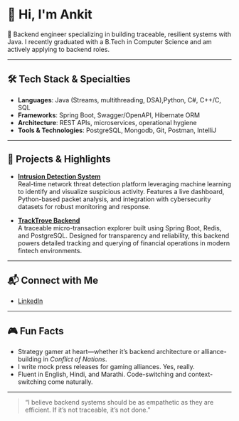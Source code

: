 # 👋 Hi, I'm Ankit

🎯 Backend engineer specializing in building traceable, resilient systems with Java. I recently graduated with a B.Tech in Computer Science and am actively applying to backend roles.

---

## 🛠️ Tech Stack & Specialties

- **Languages**: Java (Streams, multithreading, DSA),Python, C#, C++/C, SQL
- **Frameworks**: Spring Boot, Swagger/OpenAPI, Hibernate ORM
- **Architecture**: REST APIs, microservices, operational hygiene
- **Tools & Technologies**: PostgreSQL, Mongodb, Git, Postman, IntelliJ

---

## 🚀 Projects & Highlights

- **[Intrusion Detection System](https://github.com/AnkitV15/Intrusion-Detection-System)**  
  Real-time network threat detection platform leveraging machine learning to identify and visualize suspicious activity. Features a live dashboard, Python-based packet analysis, and integration with cybersecurity datasets for robust monitoring and response.

- **[TrackTrove Backend](https://github.com/AnkitV15/tracktrove-backend)**  
  A traceable micro-transaction explorer built using Spring Boot, Redis, and PostgreSQL. Designed for transparency and reliability, this backend powers detailed tracking and querying of financial operations in modern fintech environments.

---

## 📬 Connect with Me

- [LinkedIn](https://www.linkedin.com/in/ankit-vis)

---

## 🎮 Fun Facts

- Strategy gamer at heart—whether it’s backend architecture or alliance-building in *Conflict of Nations*.
- I write mock press releases for gaming alliances. Yes, really.
- Fluent in English, Hindi, and Marathi. Code-switching and context-switching come naturally.

---

> “I believe backend systems should be as empathetic as they are efficient. If it’s not traceable, it’s not done.”
